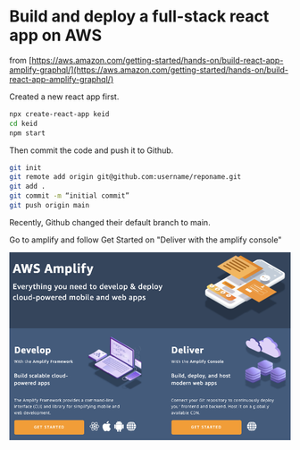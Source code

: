 # Build and deploy a full-stack react app on AWS

from [https://aws.amazon.com/getting-started/hands-on/build-react-app-amplify-graphql/](https://aws.amazon.com/getting-started/hands-on/build-react-app-amplify-graphql/)

Created a new react app first.

```bash
npx create-react-app keid
cd keid
npm start
```

Then commit the code and push it to Github. 

```bash
git init
git remote add origin git@github.com:username/reponame.git
git add .
git commit -m “initial commit”
git push origin main
```

Recently, Github changed their default branch to main. 

Go to amplify and follow Get Started on "Deliver with the amplify console"

![](../.gitbook/assets/image%20%2823%29.png)



